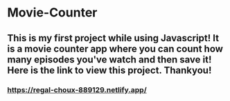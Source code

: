 # Movie-Counter
## This is my first project while using Javascript! It is a movie counter app where you can count how many episodes you've watch and then save it! Here is the link to view this project. Thankyou!
### https://regal-choux-889129.netlify.app/
